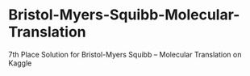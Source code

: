 # Bristol-Myers-Squibb-Molecular-Translation
 7th Place Solution for Bristol-Myers Squibb – Molecular Translation on Kaggle
